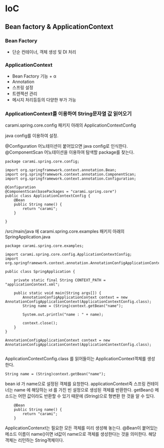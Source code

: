 # IoC

## Bean factory & ApplicationContext

### Bean Factory

- 단순 컨테이너, 객체 생성 및 DI 처리


### ApplicationContext

- Bean Factory 기능 + α
- Annotation
- 스프링 설정
- 트렌젝션 관리
- 메시지 처리등등의 다양한 부가 가능


### ApplicationContext를 이용하여 String문자열 값 읽어오기

carami.spring.core.config 패키지 아래의 ApplicationContextConfig 

java config를 이용하여 설정.

@Configuration 어노테이션이 붙어있으면 java config로 인식한다.
@ComponentScan 어노테이션을 이용하여 탐색할 package를 찾는다.

```
package carami.spring.core.config;

import org.springframework.context.annotation.Bean;
import org.springframework.context.annotation.ComponentScan;
import org.springframework.context.annotation.Configuration;

@Configuration
@ComponentScan(basePackages = "carami.spring.core")
public class ApplicationContextConfig {
    @Bean
    public String name() {
        return "carami";
    }

}

```

/src/main/java
에 carami.spring.core.examples 패키지 아래의 SpringApplication.java 

```
package carami.spring.core.examples;

import carami.spring.core.config.ApplicationContextConfig;
import org.springframework.context.annotation.AnnotationConfigApplicationContext;

public class SpringApplication {

    private static final String CONTEXT_PATH = "applicationContext.xml";

    public static void main(String args[]) {
        AnnotationConfigApplicationContext context = new AnnotationConfigApplicationContext(ApplicationContextConfig.class);
        String name = (String)context.getBean("name");

        System.out.println("name : " + name);

        context.close();
    }
}

```


```
AnnotationConfigApplicationContext context = new AnnotationConfigApplicationContext(ApplicationContextConfig.class);
        
```
  
ApplicationContextConfig.class 를 읽어들이는 ApplicationContext객체를 생성한다.


```
String name = (String)context.getBean("name");

```

bean id 가 name으로 설정된 객체를 요청한다. applicationContext즉 스프링 컨테이너는 name 에 해당하는 id 를 가진 빈 설정으로 생성된 객체를 반환한다.
getBean() 메소드는 어떤 값이라도 반환할 수 있기 때문에 (String)으로 형변환 한 것을 알 수 있다.

```
    @Bean
    public String name() {
        return "carami";
    }
```
ApplicationContenxt는 필요한 모든 객체를 미리 생성해 놓는다. 
@Bean이 붙어있는 메소드 이름이 name()이면 id값이 name으로 객체를 생성한다는 것을 의미한다. 해당 객체는 리턴하는 String객체이다.


 
 
